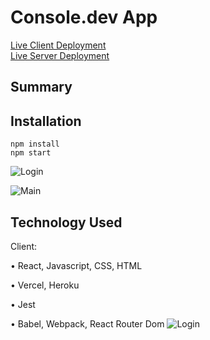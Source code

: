 # Console.dev App

[Live Client Deployment]()  
[Live Server Deployment]()

## Summary

## Installation

```
npm install
npm start
```
![Login](https://user-images.githubusercontent.com/72902345/113610033-38b69680-9612-11eb-8e4d-6069e59703ee.PNG)

![Main](https://user-images.githubusercontent.com/72902345/113610064-410ed180-9612-11eb-99fb-d82c1d423b9b.PNG)


## Technology Used

Client:

• React, Javascript, CSS, HTML

• Vercel, Heroku

• Jest

• Babel, Webpack, React Router Dom
![Login](https://user-images.githubusercontent.com/72902345/113610033-38b69680-9612-11eb-8e4d-6069e59703ee.PNG)
